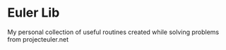 # Euler Lib

My personal collection of useful routines created while solving problems from projecteuler.net

